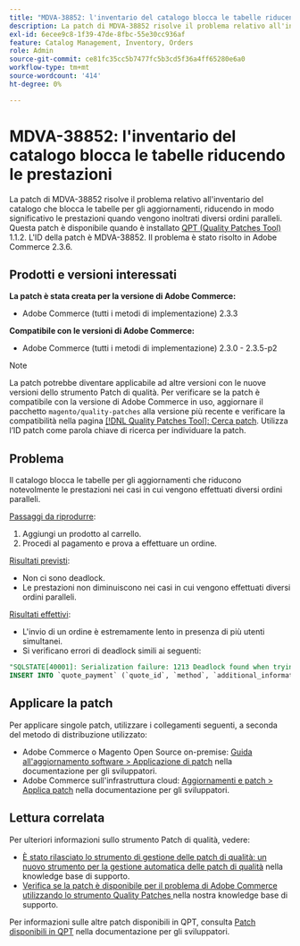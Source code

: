 ```yaml
---
title: "MDVA-38852: l'inventario del catalogo blocca le tabelle riducendo le prestazioni"
description: La patch di MDVA-38852 risolve il problema relativo all'inventario del catalogo che blocca le tabelle per gli aggiornamenti, riducendo in modo significativo le prestazioni quando vengono inoltrati diversi ordini paralleli. Questa patch è disponibile quando è installato [Quality Patches Tool (QPT)](/help/announcements/adobe-commerce-announcements/magento-quality-patches-released-new-tool-to-self-serve-quality-patches.md) 1.1.2. L'ID della patch è MDVA-38852. Il problema è stato risolto in Adobe Commerce 2.3.6.
exl-id: 6ecee9c8-1f39-47de-8fbc-55e30cc936af
feature: Catalog Management, Inventory, Orders
role: Admin
source-git-commit: ce81fc35cc5b7477fc5b3cd5f36a4ff65280e6a0
workflow-type: tm+mt
source-wordcount: '414'
ht-degree: 0%

---
```


# MDVA-38852: l&#39;inventario del catalogo blocca le tabelle riducendo le prestazioni

La patch di MDVA-38852 risolve il problema relativo all&#39;inventario del catalogo che blocca le tabelle per gli aggiornamenti, riducendo in modo significativo le prestazioni quando vengono inoltrati diversi ordini paralleli. Questa patch è disponibile quando è installato [QPT (Quality Patches Tool)](/help/announcements/adobe-commerce-announcements/magento-quality-patches-released-new-tool-to-self-serve-quality-patches.md) 1.1.2. L&#39;ID della patch è MDVA-38852. Il problema è stato risolto in Adobe Commerce 2.3.6.

## Prodotti e versioni interessati

**La patch è stata creata per la versione di Adobe Commerce:**

* Adobe Commerce (tutti i metodi di implementazione) 2.3.3

**Compatibile con le versioni di Adobe Commerce:**

* Adobe Commerce (tutti i metodi di implementazione) 2.3.0 - 2.3.5-p2

>[!NOTE]
>
>La patch potrebbe diventare applicabile ad altre versioni con le nuove versioni dello strumento Patch di qualità. Per verificare se la patch è compatibile con la versione di Adobe Commerce in uso, aggiornare il pacchetto `magento/quality-patches` alla versione più recente e verificare la compatibilità nella pagina [[!DNL Quality Patches Tool]: Cerca patch](https://devdocs.magento.com/quality-patches/tool.html#patch-grid). Utilizza l’ID patch come parola chiave di ricerca per individuare la patch.

## Problema

Il catalogo blocca le tabelle per gli aggiornamenti che riducono notevolmente le prestazioni nei casi in cui vengono effettuati diversi ordini paralleli.

<u>Passaggi da riprodurre</u>:

1. Aggiungi un prodotto al carrello.
1. Procedi al pagamento e prova a effettuare un ordine.

<u>Risultati previsti</u>:

* Non ci sono deadlock.
* Le prestazioni non diminuiscono nei casi in cui vengono effettuati diversi ordini paralleli.

<u>Risultati effettivi</u>:

* L&#39;invio di un ordine è estremamente lento in presenza di più utenti simultanei.
* Si verificano errori di deadlock simili ai seguenti:

```SQL
"SQLSTATE[40001]: Serialization failure: 1213 Deadlock found when trying to get lock; try restarting transaction, query was:
INSERT INTO `quote_payment` (`quote_id`, `method`, `additional_information`) VALUES (?, ?, ?)"
```

## Applicare la patch

Per applicare singole patch, utilizzare i collegamenti seguenti, a seconda del metodo di distribuzione utilizzato:

* Adobe Commerce o Magento Open Source on-premise: [Guida all&#39;aggiornamento software > Applicazione di patch](https://devdocs.magento.com/guides/v2.4/comp-mgr/patching/mqp.html) nella documentazione per gli sviluppatori.
* Adobe Commerce sull&#39;infrastruttura cloud: [Aggiornamenti e patch > Applica patch](https://devdocs.magento.com/cloud/project/project-patch.html) nella documentazione per gli sviluppatori.

## Lettura correlata

Per ulteriori informazioni sullo strumento Patch di qualità, vedere:

* [È stato rilasciato lo strumento di gestione delle patch di qualità: un nuovo strumento per la gestione automatica delle patch di qualità](/help/announcements/adobe-commerce-announcements/magento-quality-patches-released-new-tool-to-self-serve-quality-patches.md) nella knowledge base di supporto.
* [Verifica se la patch è disponibile per il problema di Adobe Commerce utilizzando lo strumento Quality Patches ](/help/support-tools/patches-available-in-qpt-tool/check-patch-for-magento-issue-with-magento-quality-patches.md) nella nostra knowledge base di supporto.

Per informazioni sulle altre patch disponibili in QPT, consulta [Patch disponibili in QPT](https://devdocs.magento.com/quality-patches/tool.html#patch-grid) nella documentazione per gli sviluppatori.
